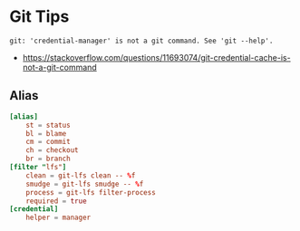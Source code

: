 # Git Tips


```
git: 'credential-manager' is not a git command. See 'git --help'.
```

- <https://stackoverflow.com/questions/11693074/git-credential-cache-is-not-a-git-command>



## Alias


```conf
[alias]
	st = status
	bl = blame
	cm = commit
	ch = checkout
	br = branch
[filter "lfs"]
	clean = git-lfs clean -- %f
	smudge = git-lfs smudge -- %f
	process = git-lfs filter-process
	required = true
[credential]
	helper = manager
```
